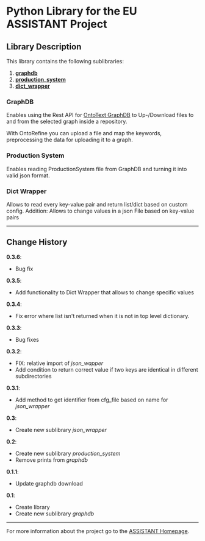 # Python Library for the EU ASSISTANT Project

## Library Description

This library contains the following sublibraries:
1. [**graphdb**](#graphdb)
2. [**production_system**](#production-system)
3. [**dict_wrapper**](#dict-wrapper)

### GraphDB
Enables using the Rest API for 
[OntoText GraphDB](https://www.ontotext.com/products/graphdb/) 
to Up-/Download files to
and from the selected graph inside a repository. 

With OntoRefine you can upload a file and map the keywords, preprocessing the data for uploading it to a graph.


### Production System

Enables reading ProductionSystem file from GraphDB and turning it into valid json format.


### Dict Wrapper

Allows to read every key-value pair and return list/dict based on custom config. Addition: Allows to change values in a 
json File based on key-value pairs

---
## Change History

**0.3.6**:
- Bug fix

**0.3.5**:
- Add functionality to Dict Wrapper that allows to change specific values

**0.3.4**:
- Fix error where list isn't returned when it is not in top level dictionary.

**0.3.3**:
- Bug fixes

**0.3.2**:
- FIX: relative import of *json_wapper*
- Add condition to return correct value if two keys are identical in different subdirectories

**0.3.1**:
- Add method to get identifier from cfg_file based on name for *json_wrapper*

**0.3**:
- Create new sublibrary *json_wrapper*

**0.2**:
- Create new sublibrary *production_system*
- Remove prints from *graphdb*

**0.1.1**:
- Update graphdb download

**0.1**:
- Create library
- Create new sublibrary *graphdb*

---
For more information about the project go to the [ASSISTANT Homepage](https://assistant-project.eu).

